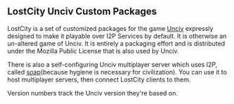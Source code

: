 LostCity Unciv Custom Packages
------------------------------

LostCity is a set of customized packages for the game [Unciv](https://github.com/yairm210/Unciv)
expressly designed to make it playable over I2P Services by default. It is otherwise
an un-altered game of Unciv. It is entirely a packaging effort and is distributed under
the Mozilla Public License that is also used by Unciv.

There is also a self-configuring Unciv multiplayer server which uses I2P, called
[soap](https://github.com/eyedeekay/soap)(because hygiene is necessary for civilization).
You can use it to host multiplayer servers, then connect LostCity clients to them.

Version numbers track the Unciv version they're based on.